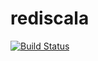 rediscala
=========

[![Build Status](https://travis-ci.org/etaty/rediscala.png)](https://travis-ci.org/etaty/rediscala)
